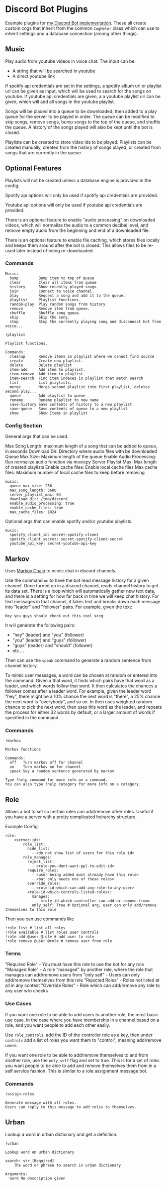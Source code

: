 # Discord Bot Plugins

Example plugins for [my Discord Bot implementation](https://github.com/tnoff/discord-bot). These all create custom cogs that inherit from the common `CogHeler` class which can use to inherit settings and a database connection (among other things).


## Music

Play audio from youtube videos in voice chat. The input can be:
- A string that will be searched in youtube
- A direct youtube link

If spotify api credentials are set in the settings, a spotify album url or playlist url can be given as input, which will be used to search for the songs on youtube.
If youtube api credentials are given, a a youtube playlist url can be given, which will add all songs in the youtube playlist.

Songs will be placed into a queue to be downloaded, then added to a play queue for the server to be played in order. The queue can be modified to skip songs, remove songs, bump songs to the top of the queue, and shuffle the queue. A history of the songs played will also be kept until the bot is closed.

Playlists can be created to store video ids to be played. Playlists can be created manually, created from the history of songs played, or created from songs that are currently in the queue.

## Optional Features

Playlists will not be created unless a database engine is provided in the config.

Spotify api options will only be used if spotify api credentials are provided.

Youtube api options will only be used if youtube api credentials are provided.

There is an optional feature to enable "audio processing" on downloaded videos, which will normalize the audio to a common decibal level, and remove empty audio from the beginning and end of a downloaded file.

There is an optional feature to enable file caching, which stores files locally and keeps them around after the bot is closed. This allows files to be re-used later instead of being re-downloaded.

### Commands

```
Music:
  bump         Bump item to top of queue
  clear        Clear all items from queue
  history      Show recently played songs
  join         Connect to voice channel.
  play         Request a song and add it to the queue.
  playlist     Playlist functions.
  random-play  Play random songs from history
  remove       Remove item from queue.
  shuffle      Shuffle song queue.
  skip         Skip the song.
  stop         Stop the currently playing song and disconnect bot from voice...
```

```
!playlist

Playlist functions.

Commands:
  cleanup      Remove items in playlist where we cannot find source
  create       Create new playlist.
  delete       Delete playlist
  item-add     Add item to playlist.
  item-remove  Add item to playlist
  item-search  Find item indexes in playlist that match search
  list         List playlists.
  merge        Merge second playlist into first playlist, deletes second play...
  queue        Add playlist to queue
  rename       Rename playlist to new name
  save-history Save contents of history to a new playlist
  save-queue   Save contents of queue to a new playlist
  show         Show Items in playlist
```

### Config Section

General args that can be used.

Max Song Length: maximum length of a song that can be added to queue, in seconds
Download Dir: Directory where audio files with be downloaded
Queue Max Size: Maximum length of the queue
Enable Audio Processing: Run normalize audio function via moviepy
Server Playlist Max: Max length of created playlists
Enable cache files: Enable local cache files
Max cache files: Maximum number of local cache files to keep before removing

```
music:
  queue_max_size: 256
  max_song_length: 3600
  server_playlist_max: 64
  download_dir: /tmp/discord
  enable_audio_processing: true
  enable_cache_files: true
  max_cache_files: 1024
```

Optional args that can enable spotify and/or youtube playlists.

```
music:
  spotify_client_id: secret-spotify-client
  spotify_client_secret: secret-spotify-client-secret
  youtube_api_key: secret-youtube-api-key
```

## Markov

Uses [Markov Chain](https://en.wikipedia.org/wiki/Markov_chain) to mimic chat in discord channels.

Use the command `on` to have the bot read message history for a given channel. Once turned on in a discord channel, reads channel history to get its data set. There is a loop which will automatically gather new text data, and there is a setting for how far back in time we will keep chat history. For text messages in that channel, it takes text and breaks down each message into "leader" and "follower" pairs. For example, given the text:

```
Hey you guys should check out this cool song
```

It will generate the following pairs:
- "hey" (leader) and "you" (follower)
- "you" (leader) and "guys" (follower)
- "guys" (leader) and "should" (follower)
- etc ...

Then can use the `speak` command to generate a random sentence from channel history.

To mimic user messages, a word can be chosen at random or entered into the command. Given a that word, it finds which pairs have that word as a leader, and which words follow that word. It then calculates the chances a follower comes after a leader word.
For example, given the leader word "hey", there might be a 10% chance the next word is "there", a 25% chance the next word is "everybody", and so on.
In then uses weighted random chance to pick the next word, then uses this word as the leader, and repeats the process for either 32 words by default, or a larger amount of words if specified in the command.

### Commands

```
!markov 

Markov functions

Commands:
  off   Turn markov off for channel
  on    Turn markov on for channel
  speak Say a random sentence generated by markov

Type !help command for more info on a command.
You can also type !help category for more info on a category.
```

## Role

Allows a bot to set so certain roles can add/remove other roles. Useful if you have a server with a pretty complicated heirarchy structure.

Example Config

```
role:
    <server-id>:
        role_list:
          hide_list:
            - <do not show list of users for this role id>
        role_manages:
          reject_list:
            - <role-you-dont-want-ppl-to-edit-id>
          require_roles:
            - <user being added must already have this role>
            - <but only needs one of these roles>
          override_roles:
            - <role-id-which-can-add-any-role-to-any-user>
          <role-id-which-controls-listed-roles>:
            manages:
              - <role-id-which-controller-can-add-or-remove-from>
            only_self: True # Optional arg, user can only add/remove themselves to this role
```

Then you can use commands like
```
!role list # list all roles
!role available # list roles user controls
!role add @user @role # add user to role
!role remove @user @role # remove user from role
```

### Terms

"Required Role" - You must have this role to use the bot for any role
"Managed Role" - A role "managed" by another role, where the role that manages can add/remove users from
"only self" - Users can only add/remove themselves from this role
"Rejected Roles" - Roles not listed at all in any context
"Override Roles" - Role which can add/remove any role to any user w/o checks

### Use Cases

If you want one role to be able to add users to another role, the most basic use case. In the case where you have membership in a channel based on a role, and you want people to add each other easily.

Use `role_controls`, add the ID of the controller role as a key, then under `controls` add a list of roles you want them to "control", meaning add/remove users.

If you want one role to be able to add/remove themselves to and from another role, use the `only_self` flag and set to true. This is for a set of roles you want people to be able to add and remove themselves them from in a self service fashion. This is similar to a role assignment message bot.

### Commands

```
!assign-roles 

Generate message with all roles.
Users can reply to this message to add roles to themselves.
```

## Urban

Lookup a word in urban dictionary and get a definition.

```
!urban

Lookup word on urban dictionary

search: str [Required]
    The word or phrase to search in urban dictionary

Arguments:
  word No description given
```

